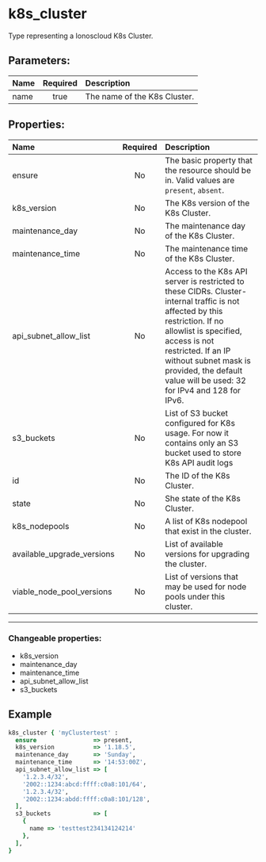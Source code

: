 # k8s_cluster

Type representing a Ionoscloud K8s Cluster.

## Parameters:

| Name | Required | Description |
| :--- | :-: | :--- |
| name | true | The name of the K8s Cluster.   |

## Properties:

| Name | Required | Description |
| :--- | :-: | :--- |
| ensure | No | The basic property that the resource should be in.  Valid values are `present`, `absent`.  |
| k8s_version | No | The K8s version of the K8s Cluster.   |
| maintenance_day | No | The maintenance day of the K8s Cluster.   |
| maintenance_time | No | The maintenance time of the K8s Cluster.   |
| api_subnet_allow_list | No | Access to the K8s API server is restricted to these CIDRs. Cluster-internal traffic is not affected by this restriction. If no allowlist is specified, access is not restricted. If an IP without subnet mask is provided, the default value will be used: 32 for IPv4 and 128 for IPv6.   |
| s3_buckets | No | List of S3 bucket configured for K8s usage. For now it contains only an S3 bucket used to store K8s API audit logs   |
| id | No | The ID of the K8s Cluster.   |
| state | No | She state of the K8s Cluster.   |
| k8s_nodepools | No | A list of K8s nodepool that exist in the cluster.   |
| available_upgrade_versions | No | List of available versions for upgrading the cluster.   |
| viable_node_pool_versions | No | List of versions that may be used for node pools under this cluster.   |
***


### Changeable properties:

* k8s_version
* maintenance_day
* maintenance_time
* api_subnet_allow_list
* s3_buckets


## Example

```ruby
k8s_cluster { 'myClustertest' :
  ensure                => present,
  k8s_version           => '1.18.5',
  maintenance_day       => 'Sunday',
  maintenance_time      => '14:53:00Z',
  api_subnet_allow_list => [
    '1.2.3.4/32',
    '2002::1234:abcd:ffff:c0a8:101/64',
    '1.2.3.4/32',
    '2002::1234:abdd:ffff:c0a8:101/128',
  ],
  s3_buckets            => [
    {
      name => 'testtest234134124214'
    },
  ],
}

```
